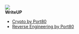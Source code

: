 <img src="http://ilkom.unsri.ac.id/wp-content/uploads/2015/10/ctf-630x210.jpg"><br>
<b>WriteUP</b>
<ul>
<li><a href="https://github.com/nacfasilkomunsri/COMNETS-CTF-2015/blob/master/Writeup/%5BCRYPTO%5DWrite-Ups_ComnetsCTF%20By%20Port80.pdf">Crypto by Port80</a></li>
<li><a href="https://github.com/nacfasilkomunsri/COMNETS-CTF-2015/blob/master/Writeup/%5BReverse%20Engineering%5DWrite-Ups_ComnetsCTF%20by%20Port80.pdf">Reverse Engineering by Port80</a></li>
</ul>

